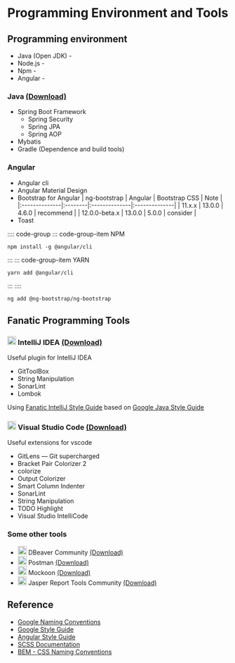 # Programming Environment and Tools

## Programming environment

- Java (Open JDK) - <Badge type="tip" text="v17.0.1" vertical="middle" />
- Node.js - <Badge type="tip" text="v16.13.2 LTS" vertical="middle" />
- Npm - <Badge type="tip" text="v8.3.0" vertical="middle" />
- Angular - <Badge type="tip" text="v13.1.1" vertical="middle" />

### Java [(Download)](https://jdk.java.net/17/)

- Spring Boot Framework
  - Spring Security
  - Spring JPA
  - Spring AOP
- Mybatis
- Gradle (Dependence and build tools)

### Angular

- Angular cli <Badge type="tip" text="v11.2.17" vertical="middle" />
- Angular Material Design <Badge type="tip" text="v13.1.1" vertical="middle" />
- Bootstrap for Angular <Badge type="tip" text="v11.0.0" vertical="middle" />
  | ng-bootstrap  | Angular | Bootstrap CSS | Note          |
  |:--------------|:--------|:--------------|:--------------|
  | 11.x.x        | 13.0.0  | 4.6.0         | recommend     |
  | 12.0.0-beta.x | 13.0.0  | 5.0.0         | consider      |
- Toast

:::: code-group
::: code-group-item NPM

```bash:no-line-numbers
npm install -g @angular/cli
```

:::
::: code-group-item YARN

```bash:no-line-numbers
yarn add @angular/cli
```

:::
::::

```bash
ng add @ng-bootstrap/ng-bootstrap
```

## Fanatic Programming Tools

### <img src="~@assets/images/IntelliJ_IDEA_Icon.png" alt="drawing" width="20"/> IntelliJ IDEA [(Download)](https://www.jetbrains.com/idea/download)

Useful plugin for IntelliJ IDEA

- GitToolBox
- String Manipulation
- SonarLint
- Lombok

Using <a href="~@assets/images/intellij-java-fanatic-style.xml" download>Fanatic IntelliJ Style Guide</a> based on [Google Java Style Guide](https://google.github.io/styleguide/javaguide.html)

### <img src="~@assets/images/Visual_Studio_Code_icon.png" alt="drawing" width="20"/> Visual Studio Code [(Download)](https://code.visualstudio.com/download)

Useful extensions for vscode

- GitLens — Git supercharged
- Bracket Pair Colorizer 2
- colorize
- Output Colorizer
- Smart Column Indenter
- SonarLint
- String Manipulation
- TODO Highlight
- Visual Studio IntelliCode

### Some other tools

- <img src="~@assets/images/DBeaver_logo.png" alt="drawing" width="20"/> DBeaver Community [(Download)](https://dbeaver.io/download/)
- <img src="~@assets/images/Postman_logo.png" alt="drawing" width="20"/> Postman [(Download)](https://www.postman.com/downloads/)
- <img src="~@assets/images/Mockoon_logo.png" alt="drawing" width="20"/> Mockoon [(Download)](https://mockoon.com/download/)
- <img src="~@assets/images/Jaspersoft_logo.jpg" alt="drawing" width="20"/> Jasper Report Tools Community [(Download)](https://community.jaspersoft.com/download)

## Reference

- [Google Naming Conventions](https://cloud.google.com/apis/design/naming_convention)
- [Google Style Guide](https://google.github.io/styleguide/)
- [Angular Style Guide](https://angular.io/guide/styleguide)
- [SCSS Documentation](https://sass-lang.com/documentation)
- [BEM - CSS Naming Conventions](http://getbem.com/)
